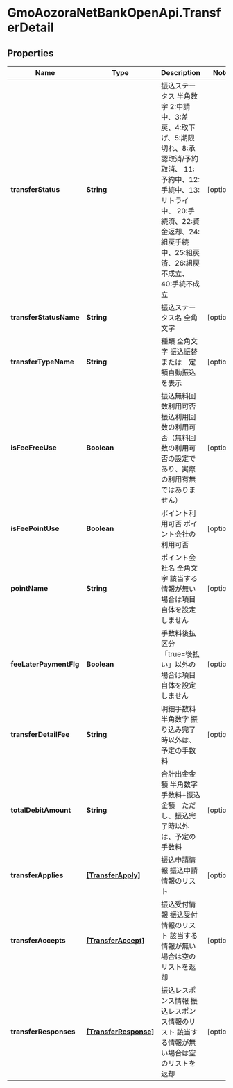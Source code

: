 # GmoAozoraNetBankOpenApi.TransferDetail

## Properties
Name | Type | Description | Notes
------------ | ------------- | ------------- | -------------
**transferStatus** | **String** | 振込ステータス 半角数字 2:申請中、3:差戻、4:取下げ、5:期限切れ、8:承認取消/予約取消、 11:予約中、12:手続中、13:リトライ中、 20:手続済、22:資金返却、24:組戻手続中、25:組戻済、26:組戻不成立、 40:手続不成立  | [optional] 
**transferStatusName** | **String** | 振込ステータス名 全角文字  | [optional] 
**transferTypeName** | **String** | 種類 全角文字 振込振替　または　定額自動振込　を表示  | [optional] 
**isFeeFreeUse** | **Boolean** | 振込無料回数利用可否 振込利用回数の利用可否（無料回数の利用可否の設定であり、実際の利用有無ではありません）  | [optional] 
**isFeePointUse** | **Boolean** | ポイント利用可否 ポイント会社の利用可否  | [optional] 
**pointName** | **String** | ポイント会社名 全角文字 該当する情報が無い場合は項目自体を設定しません  | [optional] 
**feeLaterPaymentFlg** | **Boolean** | 手数料後払区分 「true&#x3D;後払い」以外の場合は項目自体を設定しません  | [optional] 
**transferDetailFee** | **String** | 明細手数料 半角数字 振り込み完了時以外は、予定の手数料  | [optional] 
**totalDebitAmount** | **String** | 合計出金金額 半角数字 手数料+振込金額　ただし、振込完了時以外は、予定の手数料  | [optional] 
**transferApplies** | [**[TransferApply]**](TransferApply.md) | 振込申請情報 振込申請情報のリスト  | [optional] 
**transferAccepts** | [**[TransferAccept]**](TransferAccept.md) | 振込受付情報 振込受付情報のリスト 該当する情報が無い場合は空のリストを返却  | [optional] 
**transferResponses** | [**[TransferResponse]**](TransferResponse.md) | 振込レスポンス情報 振込レスポンス情報のリスト 該当する情報が無い場合は空のリストを返却  | [optional] 



